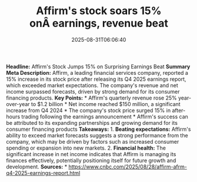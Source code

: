 ﻿---
title: "Affirm's stock soars 15% onÂ earnings, revenue beat "
date: "2025-08-31T06:06:40"
category: "Markets"
summary: ""
slug: "affirms stock soars 15 onâearnings revenue beat "
source_urls:
  - "https://www.cnbc.com/2025/08/28/affirm-afrm-q4-2025-earnings-report.html"
seo:
  title: "Affirm's stock soars 15% onÂ earnings, revenue beat  | Hash n Hedge"
  description: ""
  keywords: ["news", "markets", "brief"]
---
**Headline:** Affirm's Stock Jumps 15% on Surprising Earnings Beat  **Summary Meta Description:** Affirm, a leading financial services company, reported a 15% increase in its stock price after releasing its Q4 2025 earnings report, which exceeded market expectations. The company's revenue and net income surpassed forecasts, driven by strong demand for its consumer financing products.  **Key Points:**  * Affirm's quarterly revenue rose 25% year-over-year to $1.2 billion * Net income reached $150 million, a significant increase from Q4 2024 * The company's stock price surged 15% in after-hours trading following the earnings announcement * Affirm's success can be attributed to its expanding partnerships and growing demand for its consumer financing products  **Takeaways:**  1. **Beating expectations:** Affirm's ability to exceed market forecasts suggests a strong performance from the company, which may be driven by factors such as increased consumer spending or expansion into new markets. 2. **Financial health:** The significant increase in net income indicates that Affirm is managing its finances effectively, potentially positioning itself for future growth and development.  **Sources:** * https://www.cnbc.com/2025/08/28/affirm-afrm-q4-2025-earnings-report.html 
